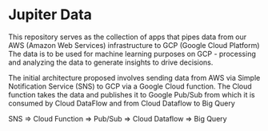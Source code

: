 # Jupiter Data
This repository serves as the collection of apps that pipes data from our AWS (Amazon Web Services) infrastructure to GCP (Google Cloud Platform)
The data is to be used for machine learning purposes on GCP - processing and analyzing the data to generate insights to drive decisions.

The initial architecture proposed involves sending data from AWS via Simple Notification Service (SNS) to GCP via a Google Cloud function.
The Cloud function takes the data and publishes it to Google Pub/Sub from which it is consumed by Cloud DataFlow and from Cloud Dataflow to Big Query

SNS => Cloud Function => Pub/Sub => Cloud Dataflow => Big Query 